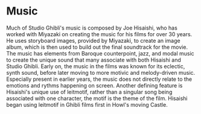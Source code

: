 # Music

Much of Studio Ghibli's music is composed by Joe Hisaishi, who has worked with Miyazaki on creating the music for his films for over 30 years. He uses storyboard images, provided by Miyazaki, to create an image album, which is then used to build out the final soundtrack for the movie. The music has elements from Baroque counterpoint, jazz, and modal music to create the unique sound that many associate with both Hisaishi and Studio Ghibli. Early on, the music in the films was known for its eclectic, synth sound, before later moving to more motivic and melody-driven music. Especially present in earlier years, the music does not directly relate to the emotions and rythms happening on screen. Another defining feature is Hisaishi's unique use of leitmotif, rather than a singular song being associated with one character, the motif is the theme of the film. Hisaishi began using leitmotif in Ghibli films first in Howl's moving Castle.
